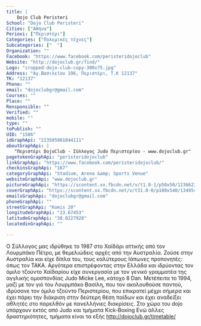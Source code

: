 ```yaml
---
title: |
    Dojo Club Peristeri
School: "Dojo Club Peristeri"
Cities: ["Αθήνα"]
Perioxi: ["Περιστέρι"]
Categories: ["Πολεμικές τέχνες"]
Subcategories: ["  "]
Organization: ""
Facebook: "https://www.facebook.com/peristeridojoclub"
Website: "http://dojoclub.gr/find/"
Logo: "cropped-dojo-club-copy-300x75.jpg"
Address: "Αγ.Βασιλείου 196, Περιστέρι, T.K 12137"
TK: "12137"
Phone: ""
email: "dojoclubgr@gmail.com"
Courses: ""
Place: ""
Rensponsible: ""
Verified: ""
mobile: ""
type: ""
toPublish: ""
UID: "1586"
idGraphApi: "223505961044111"
aboutGraphApi: | 
   "Περιστέρι DojoClub - Σύλλογος Judo Περιστερίου - www.dojoclub.gr"
pagetokenGraphApi: "peristeridojoclub"
linkGraphApi: "https://www.facebook.com/peristeridojoclub/"
checkinsGraphApi: "167"
categoryGraphApi: "Stadium, Arena &amp; Sports Venue"
websiteGraphApi: "www.dojoclub.gr"
pictureGraphApi: "https://scontent.xx.fbcdn.net/v/t1.0-1/p50x50/12366233_992280087500024_3110032446695586283_n.jpg?oh=3800d4014dab4e5fcb23332809f2bd85&amp;oe=5B4ACCEF"
coverGraphApi: "https://scontent.xx.fbcdn.net/v/t31.0-0/p180x540/13495419_1107405042654194_1179697863660613969_o.jpg?oh=597d379f12879e3e4fe82a5630b76814&amp;oe=5B4A3A09"
emailsGraphApi: "dojoclubgr@gmail.com"
phoneGraphApi: ""
streetGraphApi: "Komis 20"
longitudeGraphApi: "23.67453"
latitudeGraphApi: "38.0227928"
locatedinGraphApi: ""

---
```


Ο Σύλλογος μας ιδρύθηκε το 1987 στο Χαϊδάρι αττικής από τον Λουρμπάκο Πέτρο, με θεμελιώδεις αρχές από την Αυστραλία. Ζούσε στην Αυστραλία και είχε δίπλα του, τους καλύτερους Ιάπωνες προπονητές: όπως τον ΤΑΚΑ. Αργότερα επιστρέφοντας στην Ελλάδα και ιδρύοντας τον όμιλο τζούντο Χαϊδαρίου είχε συνεργασία με τον γενικό γραμματέα της αγγλικής ομοσπονδίας Judo Μicke Lee, κάτοχο 8 Dan. Μετέπειτα το 1994, μαζί με τον γιό του Λουρμπάκο Βασίλη, που τον ακολουθούσε παντού, ιδρύσανε τον όμιλο τζούντο Περιστερίου, που επικρατεί μέχρι σήμερα και έχει πάρει την διάκριση στην δεύτερη θέση παίδων και έχει αναδείξει αθλητές στο παρελθόν με πανελλήνιες διακρίσεις. Στο χώρο του dojo υπάρχουν εκτός από Judo και τμήματα Kick-Boxing Ενώ άλλες δραστηριότητες, τμήματα είναι τα εξής http://dojoclub.gr/timetable/

